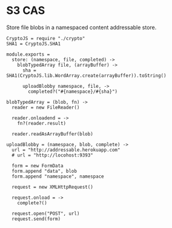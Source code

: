 S3 CAS
======

Store file blobs in a namespaced content addressable store.

    CryptoJS = require "./crypto"
    SHA1 = CryptoJS.SHA1

    module.exports =
      store: (namespace, file, completed) ->
        blobTypedArray file, (arrayBuffer) ->
          sha = SHA1(CryptoJS.lib.WordArray.create(arrayBuffer)).toString()

          uploadBlobby namespace, file, ->
            completed?("#{namespace}/#{sha}")

    blobTypedArray = (blob, fn) ->
      reader = new FileReader()

      reader.onloadend = ->
        fn?(reader.result)

      reader.readAsArrayBuffer(blob)

    uploadBlobby = (namespace, blob, complete) ->
      url = "http://addressable.herokuapp.com"
      # url = "http://locohost:9393"

      form = new FormData
      form.append "data", blob
      form.append "namespace", namespace

      request = new XMLHttpRequest()

      request.onload = ->
        complete?()

      request.open("POST", url)
      request.send(form)
